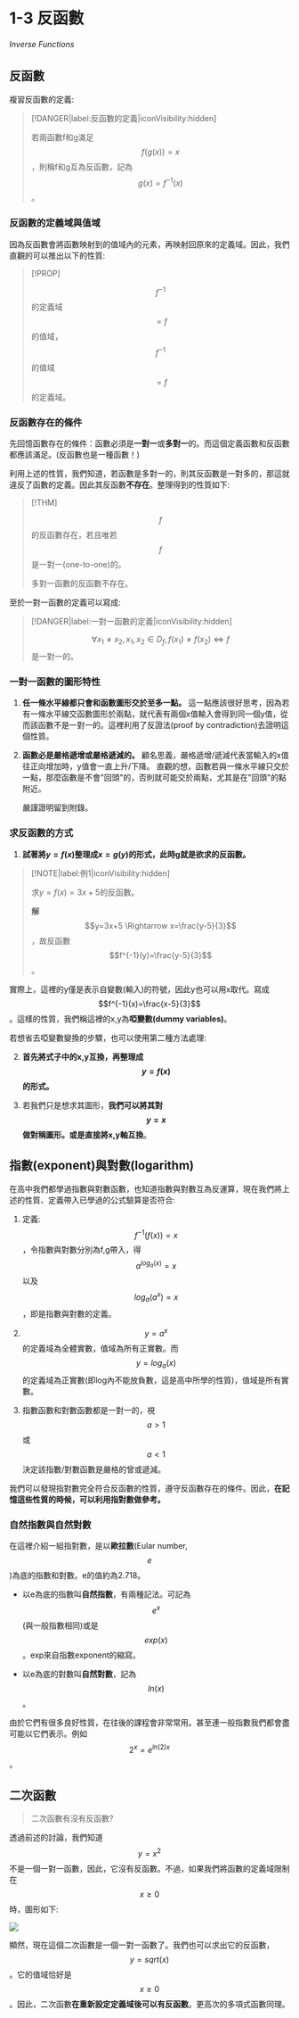# 1-3 反函數

###### Inverse Functions

## 反函數

複習反函數的定義:

> [!DANGER|label:反函數的定義|iconVisibility:hidden] 
> 
> 若兩函數f和g滿足$$f(g(x))=x$$ ，則稱f和g互為反函數，記為$$g(x)=f^{-1}(x)$$ 。

### 反函數的定義域與值域

因為反函數會將函數映射到的值域內的元素，再映射回原來的定義域。因此，我們直觀的可以推出以下的性質:

> [!PROP]
> 
> $$f^{-1}$$ 的定義域 $$=f$$ 的值域，$$f^{-1}$$ 的值域 $$=f$$ 的定義域。

### 反函數存在的條件

先回憶函數存在的條件：函數必須是**一對一**或**多對一**的。而這個定義函數和反函數都應該滿足。(反函數也是一種函數！)

利用上述的性質，我們知道，若函數是多對一的，則其反函數是一對多的，那這就違反了函數的定義。因此其反函數**不存在**。整理得到的性質如下:

> [!THM]
> 
> $$f$$的反函數存在，若且唯若$$f$$是一對一(one-to-one)的。
> 
> 多對一函數的反函數不存在。

至於一對一函數的定義可以寫成:

> [!DANGER|label:一對一函數的定義|iconVisibility:hidden]
> 
> $$\forall x_1 \neq x_2 , x_1,x_2 \in D_f,f(x_1)\neq f(x_2) \Leftrightarrow f$$是一對一的。

### 一對一函數的圖形特性

1. **任一條水平線都只會和函數圖形交於至多一點。** 這一點應該很好思考，因為若有一條水平線交函數圖形於兩點，就代表有兩個x值輸入會得到同一個y值，從而該函數不是一對一的。這裡利用了反證法(proof by contradiction)去證明這個性質。

2. **函數必是嚴格遞增或嚴格遞減的。** 顧名思義，嚴格遞增/遞減代表當輸入的x值往正向增加時，y值會一直上升/下降。 直觀的想，函數若與一條水平線只交於一點，那麼函數是不會"回頭"的，否則就可能交於兩點，尤其是在"回頭"的點附近。
   
   嚴謹證明留到附錄。

### 求反函數的方式

1. **試著將$y=f(x)$整理成$x=g(y)$的形式，此時g就是欲求的反函數。**

> [!NOTE|label:例1|iconVisibility:hidden]
> 
> 求$y=f(x)=3x+5$的反函數。
> 
> **解** $$y=3x+5 \Rightarrow x=\frac{y-5}{3}$$，故反函數$$f^{-1}(y)=\frac{y-5}{3}$$。

實際上，這裡的y僅是表示自變數(輸入)的符號，因此y也可以用x取代。寫成$$f^{-1}(x)=\frac{x-5}{3}$$。這樣的性質，我們稱這裡的x,y為**啞變數(dummy variables)**。

若想省去啞變數變換的步驟，也可以使用第二種方法處理:

2. **首先將式子中的x,y互換，再整理成$$y=f(x)$$的形式。**

3. 若我們只是想求其圖形，**我們可以將其對$$y=x$$做對稱圖形。或是直接將x,y軸互換**。

## 指數(exponent)與對數(logarithm)

在高中我們都學過指數與對數函數，也知道指數與對數互為反運算，現在我們將上述的性質、定義帶入已學過的公式驗算是否符合:

1. 定義: $$f^{-1}(f(x))=x$$ ，令指數與對數分別為f,g帶入，得$$a^{log_a(x)}=x$$以及$$log_a(a^x)= x$$，即是指數與對數的定義。

2. $$y=a^x$$的定義域為全體實數，值域為所有正實數。而$$y=log_a(x)$$的定義域為正實數(即log內不能放負數，這是高中所學的性質)，值域是所有實數。

3. 指數函數和對數函數都是一對一的，視$$a>1$$或$$a<1$$ 決定該指數/對數函數是嚴格的曾或遞減。

我們可以發現指對數完全符合反函數的性質，遵守反函數存在的條件。因此，**在記憶這些性質的時候，可以利用指對數做參考。**

### 自然指數與自然對數

在這裡介紹一組指對數，是以**歐拉數**(Eular number,$$e$$)為底的指數和對數。e的值約為2.718。

- 以e為底的指數叫**自然指數**，有兩種記法。可記為$$e^x$$(與一般指數相同)或是$$exp(x)$$。exp來自指數exponent的縮寫。

- 以e為底的對數叫**自然對數**，記為$$ln(x)$$。

由於它們有很多良好性質，在往後的課程會非常常用。甚至連一般指數我們都會盡可能以它們表示。例如$$2^x=e^{ln(2)x}$$。

## 二次函數

> 二次函數有沒有反函數?

透過前述的討論，我們知道$$y=x^2$$不是一個一對一函數，因此，它沒有反函數。不過，如果我們將函數的定義域限制在$$x\geq0$$時，圖形如下:

![](https://raw.githubusercontent.com/Edu108/Calculus/main/book_sources/articles/pics/1-3-1.png)

顯然，現在這個二次函數是一個一對一函數了。我們也可以求出它的反函數，$$y=sqrt(x)$$。它的值域恰好是$$x\geq0$$。因此，二次函數**在重新設定定義域後可以有反函數**。更高次的多項式函數同理。
